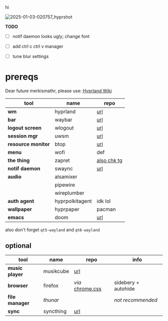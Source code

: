 hi

![2025-01-03-020757_hyprshot](https://github.com/user-attachments/assets/4c5f0aca-7e4a-4736-9602-472c485603cb)

**TODO** 

- [ ] notif daemon looks ugly; change font

- [ ] add ctrl c ctrl v manager

- [ ] tune blur settings


# prereqs



Dear future merkismathr, please use:
[Hyprland Wiki](https://wiki.hyprland.org/)

| tool | name | repo |
| -----|------|------|
|**wm**|hyprland|[url](https://github.com/hyprwm/Hyprland)|
|**bar**|waybar|[url](https://github.com/Alexays/Waybar)|
|**logout screen**|wlogout|[url](https://github.com/ArtsyMacaw/wlogout)|
|**session mgr**|uwsm|[url](https://github.com/Vladimir-csp/uwsm)|
|**resource monitor**|btop|[url](https://github.com/aristocratos/btop)|
|**menu**|wofi|def|
|**the thing**|zapret|[also chk tg](https://github.com/bol-van/zapret)|
|**notif daemon**|swaync|[url](https://github.com/ErikReider/SwayNotificationCenter)|
|**audio**|alsamixer|
||pipewire||
||wireplumber||
|**auth agent**|hyprpolkitagent|idk lol|
|**wallpaper**|hyprpaper|pacman|
|**emacs**|doom|[url](https://github.com/doomemacs/doomemacs)|


also don't forget `qt5-wayland` and `qt6-wayland`

## optional
| tool | name | repo | info |
| -----|------|------|------|
|**music player**|musikcube|[url](https://github.com/clangen/musikcube)||
|**browser** | firefox | _via_ [chrome.css](https://github.com/MrOtherGuy/firefox-csshacks) | sidebery + autohide |
| **file manager** | _thunar_ | | _not recommended_ |
|**sync**|syncthing|[url](https://github.com/syncthing/syncthing)|
